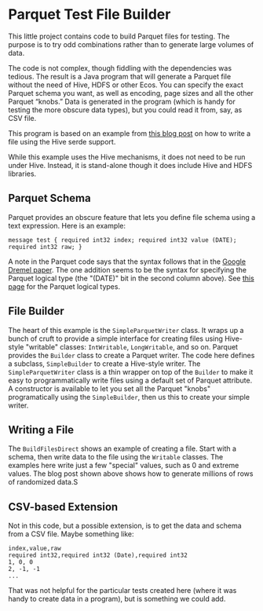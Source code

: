# Parquet Test File Builder

This little project contains code to build Parquet files for testing. The purpose is to try odd combinations
rather than to generate large volumes of data.

The code is not complex, though fiddling with the dependencies was tedious. The result is a Java program that will 
generate a Parquet file without the need of Hive, HDFS or other Ecos. You can specify the exact Parquet schema you 
want, as well as encoding, page sizes and all the other Parquet “knobs.” Data is generated in the program (which 
is handy for testing the more obscure data types), but you could read it from, say, as CSV file.

This program is based on an example from [this blog post](http://php.sabscape.com/blog/?p=623) on how to
write a file using the Hive serde support.

While this example uses the Hive mechanisms, it does not need to be run under Hive. Instead, it is stand-alone
though it does include Hive and HDFS libraries.

## Parquet Schema

Parquet provides an obscure feature that lets you define file schema using a text expression. Here is an
example:

    message test { required int32 index; required int32 value (DATE); required int32 raw; }

A note in the Parquet code says that the syntax follows that in the 
[Google Dremel paper](http://static.googleusercontent.com/media/research.google.com/en//pubs/archive/36632.pdf). The one addition seems to be the syntax for specifying the Parquet logical type (the "(DATE)" bit in the second column
above). See [this page](https://github.com/Parquet/parquet-format/blob/master/LogicalTypes.md) 
for the Parquet logical types.

## File Builder

The heart of this example is the `SimpleParquetWriter` class. It wraps up a bunch of cruft to provide a simple interface
for creating files using Hive-style "writable" classes: `IntWritable`, `LongWritable`, and so on. Parquet provides
the `Builder` class to create a Parquet writer. The code here defines a subclass,
`SimpleBuilder` to create a Hive-style writer.
The `SimpleParquetWriter` class is a thin wrapper on top of the `Builder` to make it easy to programmatically
write files using a default set of Parquet attribute. A constructor is available to let you set
all the Parquet "knobs" programatically using the `SimpleBuilder`, then us this to create your
simple writer. 

## Writing a File

The `BuildFilesDirect` shows an example of creating a file. Start with a schema, then write data to the file
using the `Writable` classes. The examples here write just a few "special" values, such as 0 and extreme
values. The blog post shown above shows how to generate millions of rows of randomized data.S

## CSV-based Extension

Not in this code, but a possible extension, is to get the data and schema from a CSV file. Maybe something like:

    index,value,raw
    required int32,required int32 (Date),required int32
    1, 0, 0
    2, -1, -1
    ...
    
That was not helpful for the particular tests created here (where it was handy to create data in a program),
but is something we could add.
